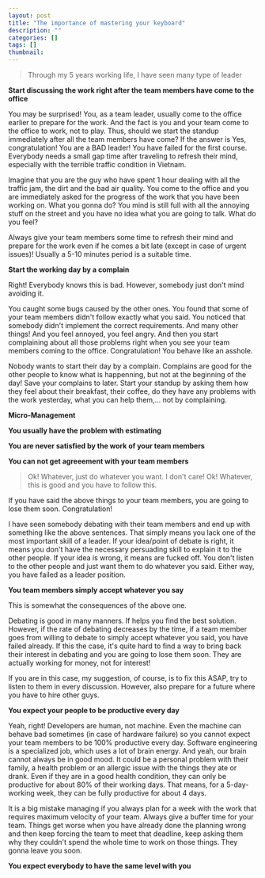 ```yaml
---
layout: post
title: "The importance of mastering your keyboard"
description: ""
categories: []
tags: []
thumbnail: 
---
```


> Through my 5 years working life, I have seen many type of leader

**Start discussing the work right after the team members have come to the office**

You may be surprised! You, as a team leader, usually come to the office earlier to prepare for the work. And the fact is you and your team come to the office to work, not to play. Thus, should we start the standup immediately after all the team members have come? If the answer is Yes, congratulation! You are a BAD leader! You have failed for the first course. Everybody needs a small gap time after traveling to refresh their mind, especially with the terrible traffic condition in Vietnam.

Imagine that you are the guy who have spent 1 hour dealing with all the traffic jam, the dirt and the bad air quality. You come to the office and you are immediately asked for the progress of the work that you have been working on. What you gonna do? You mind is still full with all the annoying stuff on the street and you have no idea what you are going to talk. What do you feel?

Always give your team members some time to refresh their mind and prepare for the work even if he comes a bit late (except in case of urgent issues)! Usually a 5-10 minutes period is a suitable time.

**Start the working day by a complain**

Right! Everybody knows this is bad. However, somebody just don't mind avoiding it.

You caught some bugs caused by the other ones. You found that some of your team members didn't follow exactly what you said. You noticed that somebody didn't implement the correct requirements. And many other things! And you feel annoyed, you feel angry. And then you start complaining about all those problems right when you see your team members coming to the office. Congratulation! You behave like an asshole.

Nobody wants to start their day by a complain. Complains are good for the other people to know what is happenning, but not at the beginning of the day! Save your complains to later. Start your standup by asking them how they feel about their breakfast, their coffee, do they have any problems with the work yesterday, what you can help them,... not by complaining.

**Micro-Management**

**You usually have the problem with estimating**

**You are never satisfied by the work of your team members**



**You can not get agreeement with your team members**

> Ok! Whatever, just do whatever you want. I don't care!
> Ok! Whatever, this is good and you have to follow this.

If you have said the above things to your team members, you are going to lose them soon. Congratulation!

I have seen somebody debating with their team members and end up with something like the above sentences. That simply means you lack one of the most important skill of a leader. If your idea/point of debate is right, it means you don't have the necessary persuading skill to explain it to the other people. If your idea is wrong, it means are fucked off. You don't listen to the other people and just want them to do whatever you said. Either way, you have failed as a leader position.

**You team members simply accept whatever you say**

This is somewhat the consequences of the above one.

Debating is good in many manners. If helps you find the best solution. However, if the rate of debating decreases by the time, if a team member goes from willing to debate to simply accept whatever you said, you have failed already. If this the case, it's quite hard to find a way to bring back their interest in debating and you are going to lose them soon. They are actually working for money, not for interest!

If you are in this case, my suggestion, of course, is to fix this ASAP, try to listen to them in every discussion. However, also prepare for a future where you have to hire other guys.

**You expect your people to be productive every day**

Yeah, right! Developers are human, not machine. Even the machine can behave bad sometimes (in case of hardware failure) so you cannot expect your team members to be 100% productive every day. Software engineering is a specialized job, which uses a lot of brain energy. And yeah, our brain cannot always be in good mood. It could be a personal problem with their family, a health problem or an allergic issue with the things they ate or drank. Even if they are in a good health condition, they can only be productive for about 80% of their working days. That means, for a 5-day-working week, they can be fully productive for about 4 days.

It is a big mistake managing if you always plan for a week with the work that requires maximum velocity of your team. Always give a buffer time for your team. Things get worse when you have already done the planning wrong and then keep forcing the team to meet that deadline, keep asking them why they couldn't spend the whole time to work on those things. They gonna leave you soon.

**You expect everybody to have the same level with you**
